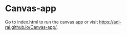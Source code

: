 # Canvas-app
 Go to index.html to run the canvas app or visit https://adi-rai.github.io/Canvas-app/.

